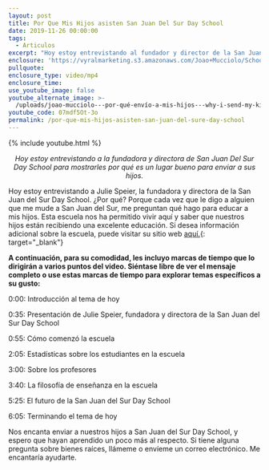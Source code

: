 ```yaml
---
layout: post
title: Por Que Mis Hijos asisten San Juan Del Sur Day School
date: 2019-11-26 00:00:00
tags:
  - Articulos
excerpt: "Hoy estoy entrevistando al fundador y director de la San Juan Del Sure Day School\_para mostrarles por qué es un lugar tan bueno para enviar a sus hijos."
enclosure: 'https://vyralmarketing.s3.amazonaws.com/Joao+Mucciolo/School+Video.mp4'
pullquote:
enclosure_type: video/mp4
enclosure_time:
use_youtube_image: false
youtube_alternate_image: >-
  /uploads/joao-mucciolo---por-qué-envío-a-mis-hijos---why-i-send-my-kids-3-0-youtube.jpg
youtube_code: 07mdf5Ot-3o
permalink: /por-que-mis-hijos-asisten-san-juan-del-sure-day-school
---
```


{% include youtube.html %}

<p style="text-align:center;"><em>Hoy estoy entrevistando a la fundadora y directora de San Juan Del Sur Day School para mostrarles por qu&eacute; es un lugar bueno para enviar a sus hijos.</em></p>

Hoy estoy entrevistando a Julie Speier, la fundadora y directora de la San Juan del Sur Day School. &iquest;Por qu&eacute;? Porque cada vez que le digo a alguien que me mude a San Juan del Sur, me preguntan qu&eacute; hago para educar a mis hijos. Esta escuela nos ha permitido vivir aqu&iacute; y saber que nuestros hijos est&aacute;n recibiendo una excelente educaci&oacute;n. Si desea informaci&oacute;n adicional sobre la escuela, puede visitar su sitio web&nbsp;[aqu&iacute;.](https://sanjuandelsurdayschool.com/){: target="_blank"}

**A continuaci&oacute;n, para su comodidad, les incluyo marcas de tiempo que lo dirigir&aacute;n a varios puntos del video. Si&eacute;ntase libre de ver el mensaje completo o use estas marcas de tiempo para explorar temas espec&iacute;ficos a su gusto:**

0:00: Introducci&oacute;n al tema de hoy

0:35: Presentaci&oacute;n de Julie Speier, fundadora y directora de la San Juan del Sur Day School

0:55: C&oacute;mo comenz&oacute; la escuela

2:05: Estad&iacute;sticas sobre los estudiantes en la escuela

3:00: Sobre los profesores

3:40: La filosof&iacute;a de ense&ntilde;anza en la escuela

5:25: El futuro de la San Juan del Sur Day School

6:05: Terminando el tema de hoy

Nos encanta enviar a nuestros hijos a San Juan del Sur Day School, y espero que hayan aprendido un poco m&aacute;s al respecto. Si tiene alguna pregunta sobre bienes ra&iacute;ces, ll&aacute;meme o env&iacute;eme un correo electr&oacute;nico. Me encantar&iacute;a ayudarte.